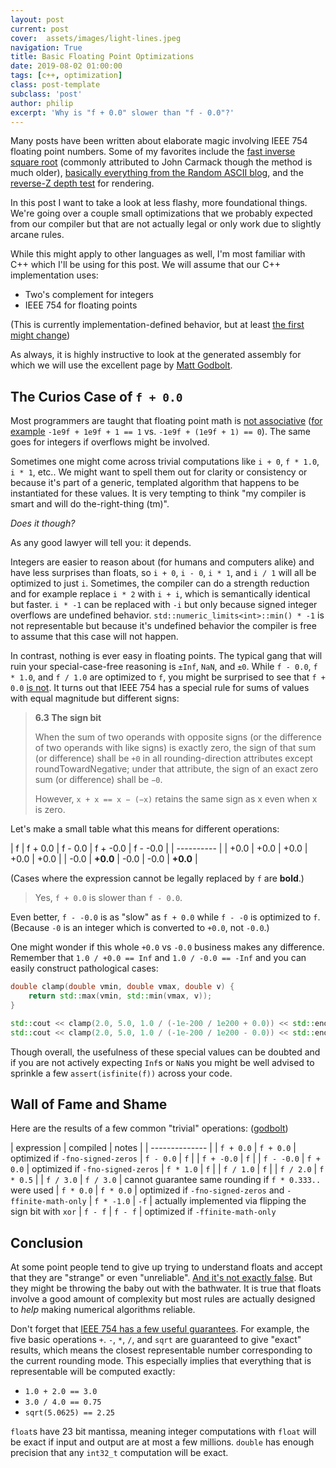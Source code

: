 ```yaml
---
layout: post
current: post
cover:  assets/images/light-lines.jpeg
navigation: True
title: Basic Floating Point Optimizations
date: 2019-08-02 01:00:00
tags: [c++, optimization]
class: post-template
subclass: 'post'
author: philip
excerpt: 'Why is "f + 0.0" slower than "f - 0.0"?'
---
```


Many posts have been written about elaborate magic involving IEEE 754 floating point numbers.
Some of my favorites include the [fast inverse square root](https://en.wikipedia.org/wiki/Fast_inverse_square_root#History_and_investigation) (commonly attributed to John Carmack though the method is much older), [basically everything from the Random ASCII blog](https://randomascii.wordpress.com/category/floating-point/), and the [reverse-Z depth test](https://developer.nvidia.com/content/depth-precision-visualized) for rendering.

In this post I want to take a look at less flashy, more foundational things.
We're going over a couple small optimizations that we probably expected from our compiler but that are not actually legal or only work due to slightly arcane rules.

While this might apply to other languages as well, I'm most familiar with C++ which I'll be using for this post.
We will assume that our C++ implementation uses:

* Two's complement for integers
* IEEE 754 for floating points

(This is currently implementation-defined behavior, but at least [the first might change](http://www.open-std.org/jtc1/sc22/wg21/docs/papers/2018/p0907r1.html))

As always, it is highly instructive to look at the generated assembly for which we will use the excellent page by [Matt Godbolt](https://godbolt.org/).


## The Curios Case of `f + 0.0`

Most programmers are taught that floating point math is [not associative](https://en.wikipedia.org/wiki/Floating-point_arithmetic#Accuracy_problems) ([for example](https://godbolt.org/z/4MPMs-) `-1e9f + 1e9f + 1 == 1` vs. `-1e9f + (1e9f + 1) == 0`).
The same goes for integers if overflows might be involved.

Sometimes one might come across trivial computations like `i + 0`, `f * 1.0`, `i * 1`, etc..
We might want to spell them out for clarity or consistency or because it's part of a generic, templated algorithm that happens to be instantiated for these values.
It is very tempting to think "my compiler is smart and will do the-right-thing (tm)".

_Does it though?_

As any good lawyer will tell you: it depends.

Integers are easier to reason about (for humans and computers alike) and have less surprises than floats, so `i + 0`, `i - 0`, `i * 1`, and `i / 1` will all be optimized to just `i`.
Sometimes, the compiler can do a strength reduction and for example replace `i * 2` with `i + i`, which is semantically identical but faster.
`i * -1` can be replaced with `-i` but only because signed integer overflows are undefined behavior. `std::numeric_limits<int>::min() * -1` is not representable but because it's undefined behavior the compiler is free to assume that this case will not happen.

In contrast, nothing is ever easy in floating points.
The typical gang that will ruin your special-case-free reasoning is `±Inf`, `NaN`, and `±0`.
While `f - 0.0`, `f * 1.0`, and `f / 1.0` are optimized to `f`, you might be surprised to see that `f + 0.0` [is not](https://godbolt.org/z/dMvu7D).
It turns out that IEEE 754 has a special rule for sums of values with equal magnitude but different signs:

> **6.3 The sign bit**
>
> When the sum of two operands with opposite signs (or the difference of two operands with like signs) is exactly zero, the sign of that sum (or difference) shall be `+0` in all rounding-direction attributes except roundTowardNegative; under that attribute, the sign of an exact zero sum (or difference) shall be `−0`.
> 
> However, `x + x == x − (−x)` retains the same sign as x even when x is zero.

Let's make a small table what this means for different operations:

| f | f + 0.0 | f - 0.0 | f + -0.0 | f - -0.0 |
| ---------- |
| +0.0 | +0.0 | +0.0 | +0.0 | +0.0 |
| -0.0 | **+0.0** | -0.0 | -0.0 | **+0.0** |

(Cases where the expression cannot be legally replaced by `f` are **bold**.)

> Yes, `f + 0.0` is slower than `f - 0.0`.

Even better, `f - -0.0` is as "slow" as `f + 0.0` while `f - -0` is optimized to `f`.
(Because `-0` is an integer which is converted to `+0.0`, not `-0.0`.)

One might wonder if this whole `+0.0` vs `-0.0` business makes any difference.
Remember that `1.0 / +0.0 == Inf` and `1.0 / -0.0 == -Inf` and you can easily construct pathological cases:

```cpp
double clamp(double vmin, double vmax, double v) { 
    return std::max(vmin, std::min(vmax, v)); 
}

std::cout << clamp(2.0, 5.0, 1.0 / (-1e-200 / 1e200 + 0.0)) << std::endl; // 5
std::cout << clamp(2.0, 5.0, 1.0 / (-1e-200 / 1e200 - 0.0)) << std::endl; // 2
```

Though overall, the usefulness of these special values can be doubted and if you are not actively expecting `Inf`s or `NaN`s you might be well advised to sprinkle a few `assert(isfinite(f))` across your code.


## Wall of Fame and Shame

Here are the results of a few common "trivial" operations: ([godbolt](https://godbolt.org/z/1v0-RC))

| expression | compiled | notes |
| -------------- |
| `f + 0.0` | `f + 0.0` | optimized if `-fno-signed-zeros`
| `f - 0.0` | `f` |
| `f + -0.0` | `f` |
| `f - -0.0` | `f + 0.0` | optimized if `-fno-signed-zeros`
| `f * 1.0` | `f` |
| `f / 1.0` | `f` |
| `f / 2.0` | `f * 0.5` |
| `f / 3.0` | `f / 3.0` | cannot guarantee same rounding if `f * 0.333..` were used
| `f * 0.0` | `f * 0.0` | optimized if `-fno-signed-zeros` and `-ffinite-math-only`
| `f * -1.0` | `-f` | actually implemented via flipping the sign bit with `xor`
| `f - f` | `f - f` | optimized if `-ffinite-math-only`


## Conclusion

At some point people tend to give up trying to understand floats and accept that they are "strange" or even "unreliable".
[And it's not exactly false](https://randomascii.wordpress.com/2013/07/16/floating-point-determinism/).
But they might be throwing the baby out with the bathwater.
It is true that floats involve a good amount of complexity but most rules are actually designed to _help_ making numerical algorithms reliable.

Don't forget that [IEEE 754 has a few useful guarantees](https://randomascii.wordpress.com/2017/06/19/sometimes-floating-point-math-is-perfect/).
For example, the five basic operations `+`. `-`, `*`, `/`, and `sqrt` are guaranteed to give "exact" results, which means the closest representable number corresponding to the current rounding mode.
This especially implies that everything that is representable will be computed exactly:

* `1.0 + 2.0 == 3.0`
* `3.0 / 4.0 == 0.75`
*  `sqrt(5.0625) == 2.25`

`float`s have 23 bit mantissa, meaning integer computations with `float` will be exact if input and output are at most a few millions.
`double` has enough precision that any `int32_t` computation will be exact.
